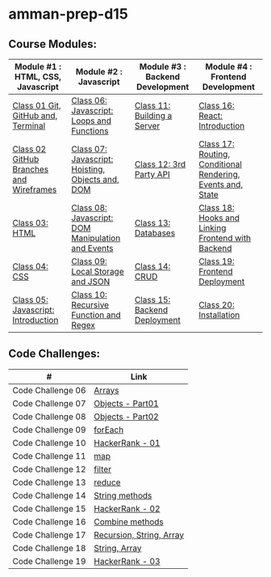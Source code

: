 # amman-prep-d15


## Course Modules:

| Module #1 : HTML, CSS, Javascript                                | Module #2 : Javascript                                                   | Module #3 : Backend Development                      | Module #4 : Frontend Development                                                    |
| ---------------------------------------------------------------- | ------------------------------------------------------------------------- | ---------------------------------------------------- | ----------------------------------------------------------------------------------- |
| [Class 01 Git, GitHub and, Terminal](Class-01/README.md)        | [Class 06: Javascript: Loops and Functions](./Class-06/README.md)         | [Class 11: Building a Server](Class-11/README.md)    | [Class 16: React: Introduction ](./Class-16/README.md)                              |
| [Class 02 GitHub Branches and Wireframes](./Class-02/README.md) | [Class 07: Javascript: Hoisting, Objects and, DOM](./Class-07/README.md)  | [Class 12: 3rd Party API](./Class-12/README.md)      | [Class 17: Routing, Conditional Rendering, Events and, State](./Class-17/README.md) |
| [Class 03: HTML](./Class-03/README.md)                           | [Class 08: Javascript: DOM Manipulation and Events](./Class-08/README.md) | [Class 13: Databases](./Class-13/README.md)          | [Class 18: Hooks and Linking Frontend with Backend](./Class-18/README.md)           |
| [Class 04: CSS](./Class-04/README.md)                            | [Class 09: Local Storage and JSON](./Class-09/README.md)                  | [Class 14: CRUD](./Class-14/README.md)               | [Class 19: Frontend Deployment](./Class-19/README.md)                               |
| [Class 05: Javascript: Introduction](./Class-05/README.md)       | [Class 10: Recursive Function and Regex ](./Class-10/README.md)           | [Class 15: Backend Deployment](./Class-15/README.md) | [Class 20: Installation](./Class-20/README.md)                                               |


## Code Challenges:
| #                 | Link                                                               |
| ----------------- | ------------------------------------------------------------------ |
| Code Challenge 06 | [Arrays](./Class-06/Code-Challenge-06/README.md)                   |
| Code Challenge 07 | [Objects - Part01](./Class-07/Code-Challenge-07/README.md)         |
| Code Challenge 08 | [Objects - Part02](./Class-08/Code-Challenge-08/README.md)         |
| Code Challenge 09 | [forEach](./Class-09/Code-Challenge-09/README.md)                  |
| Code Challenge 10 | [HackerRank - 01](./Class-10/Code-Challenge-10/README.md)          |
| Code Challenge 11 | [map](./Class-11/Code-Challenge-11/README.md)                      |
| Code Challenge 12 | [filter](./Class-12/Code-Challenge-12/README.md)                   |
| Code Challenge 13 | [reduce](./Class-13/Code-Challenge-13/README.md)                   |
| Code Challenge 14 | [String methods](./Class-14/Code-Challenge-14/README.md)           |
| Code Challenge 15 | [HackerRank - 02](./Class-15/Code-Challenge-15/README.md)          |
| Code Challenge 16 | [Combine methods](./Class-16/Code-Challenge-16/README.md)          |
| Code Challenge 17 | [Recursion, String, Array](./Class-17/Code-Challenge-17/README.md) |
| Code Challenge 18 | [String, Array](./Class-18/Code-Challenge-18/README.md)            |
| Code Challenge 19 | [HackerRank - 03](./Class-19/Code-Challenge-19/README.md)          |
